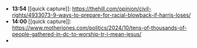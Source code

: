 - **13:54** [[quick capture]]:  https://thehill.com/opinion/civil-rights/4933073-9-ways-to-prepare-for-racial-blowback-if-harris-loses/
- **14:00** [[quick capture]]:  https://www.motherjones.com/politics/2024/10/tens-of-thousands-of-people-gathered-in-dc-to-worship-tr-i-mean-jesus/
-